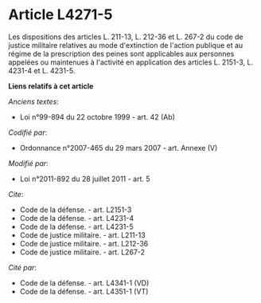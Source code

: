 # Article L4271-5

Les dispositions des articles L. 211-13, L. 212-36 et L. 267-2 du code de justice militaire relatives au mode d'extinction de
l'action publique et au régime de la prescription des peines sont applicables aux personnes appelées ou maintenues à
l'activité en application des articles L. 2151-3, L. 4231-4 et L. 4231-5.

**Liens relatifs à cet article**

_Anciens textes_:

  - Loi n°99-894 du 22 octobre 1999 - art. 42 (Ab)

_Codifié par_:

  - Ordonnance n°2007-465 du 29 mars 2007 - art. Annexe (V)

_Modifié par_:

  - Loi n°2011-892 du 28 juillet 2011 - art. 5

_Cite_:

  - Code de la défense. - art. L2151-3
  - Code de la défense. - art. L4231-4
  - Code de la défense. - art. L4231-5
  - Code de justice militaire. - art. L211-13
  - Code de justice militaire. - art. L212-36
  - Code de justice militaire. - art. L267-2

_Cité par_:

  - Code de la défense. - art. L4341-1 (VD)
  - Code de la défense. - art. L4351-1 (VT)
